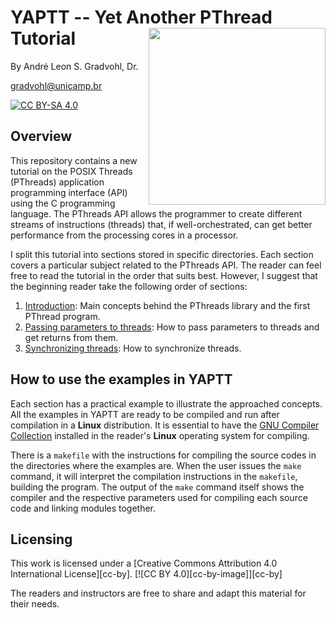 # YAPTT -- Yet Another PThread Tutorial <img src="https://github.com/gradvohl/YAPTT/blob/main/figures/YAPTT.png?raw=true" align="right" width=283 />

By André Leon S. Gradvohl, Dr.

[gradvohl@unicamp.br](mailto://gradvohl@unicamp.br)

[![CC BY-SA 4.0][cc-by-sa-image]][cc-by-sa]

[cc-by-sa]: http://creativecommons.org/licenses/by-sa/4.0/
[cc-by-sa-image]: https://licensebuttons.net/l/by-sa/4.0/88x31.png
[cc-by-sa-shield]: https://img.shields.io/badge/License-CC%20BY--SA%204.0-lightgrey.svg

## Overview
This repository contains a new tutorial on the POSIX Threads (PThreads) application programming interface (API) using the C programming language. The PThreads API allows the programmer to create different streams of instructions (threads) that, if well-orchestrated, can get better performance from the processing cores in a processor.

I split this tutorial into sections stored in specific directories. Each section covers a particular subject related to the PThreads API. The reader can feel free to read the tutorial in the order that suits best. However, I suggest that the beginning reader take the following order of sections:

1. [Introduction](introduction): Main concepts behind the PThreads library and the first PThread program.
2. [Passing parameters to threads](passingParameters): How to pass parameters to threads and get returns from them.
3. [Synchronizing threads](syncThreads): How to synchronize threads.

## How to use the examples in YAPTT
Each section has a practical example to illustrate the approached concepts. All the examples in YAPTT are ready to be compiled and run after compilation in a **Linux** distribution. It is essential to have the [GNU Compiler Collection](http://gcc.gnu.org) installed in the reader's **Linux** operating system for compiling.

There is a ``makefile`` with the instructions for compiling the source codes in the directories where the examples are. When the user issues the ``make`` command, it will interpret the compilation instructions in the ``makefile``, building the program. The output of the ``make`` command itself shows the compiler and the respective parameters used for compiling each source code and linking modules together.

## Licensing
This work is licensed under a [Creative Commons Attribution 4.0 International License][cc-by].
[![CC BY 4.0][cc-by-image]][cc-by]

The readers and instructors are free to share and adapt this material for their needs.
